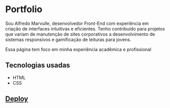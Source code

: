 # Portfolio

Sou Alfredo Marvulle, desenvolvedor Front-End com experiência em criação de interfaces intuitivas e eficientes. Tenho contribuído para projetos que variam de manutenção de sites corporativos a desenvolvimento de sistemas responsivos e gamificação de leituras para jovens.

Essa página tem foco em minha experiência acadêmica e profissional

## Tecnologias usadas

* HTML
* CSS

## <a href="https://a-marvulle.github.io/portfolio_about/">Deploy</a>